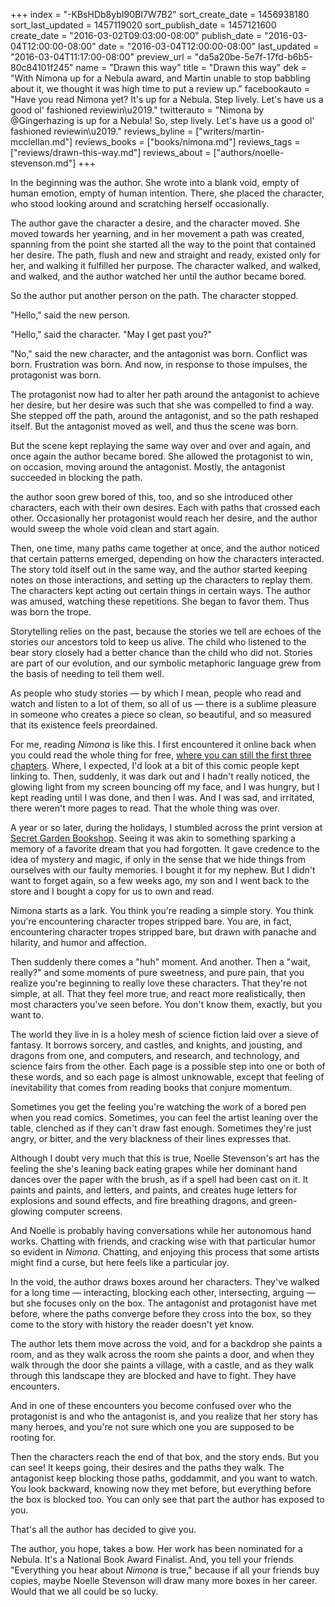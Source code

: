+++
index = "-KBsHDb8ybI90BI7W7B2"
sort_create_date = 1456938180
sort_last_updated = 1457119020
sort_publish_date = 1457121600
create_date = "2016-03-02T09:03:00-08:00"
publish_date = "2016-03-04T12:00:00-08:00"
date = "2016-03-04T12:00:00-08:00"
last_updated = "2016-03-04T11:17:00-08:00"
preview_url = "da5a20be-5e7f-17fd-b6b5-80c84101f245"
name = "Drawn this way"
title = "Drawn this way"
dek = "With Nimona up for a Nebula award, and Martin unable to stop babbling about it, we thought it was high time to put a review up."
facebookauto = "Have you read Nimona yet? It's up for a Nebula. Step lively. Let's have us a good ol' fashioned reviewin\u2019."
twitterauto = "Nimona by @Gingerhazing is up for a Nebula! So, step lively. Let's have us a good ol' fashioned reviewin\u2019."
reviews_byline = ["writers/martin-mcclellan.md"]
reviews_books = ["books/nimona.md"]
reviews_tags = ["reviews/drawn-this-way.md"]
reviews_about = ["authors/noelle-stevenson.md"]
+++

In the beginning was the author. She wrote into a blank void, empty of human emotion, empty of human intention. There, she placed the character, who stood looking around and scratching herself occasionally.

The author gave the character a desire, and the character moved. She moved towards her yearning, and in her movement a path was created, spanning from the point she started all the way to the point that contained her desire. The path, flush and new and straight and ready, existed only for her, and walking it fulfilled her purpose. The character walked, and walked, and walked, and the author watched her until the author became bored.

So the author put another person on the path. The character stopped. 

"Hello," said the new person. 

"Hello," said the character. "May I get past you?"

"No," said the new character, and the antagonist was born. Conflict was born. Frustration was born. And now, in response to those impulses, the protagonist was born. 

The protagonist now had to alter her path around the antagonist to achieve her desire, but her desire was such that she was compelled to find a way. She stepped off the path, around the antagonist, and so the path reshaped itself. But the antagonist moved as well, and thus the scene was born. 

But the scene kept replaying the same way over and over and again, and once again the author became bored. She allowed the protagonist to win, on occasion, moving around the antagonist. Mostly, the antagonist succeeded in blocking the path. 

the author soon grew bored of this, too, and so she introduced other characters, each with their own desires. Each with paths that crossed each other. Occasionally her protagonist would reach her desire, and the author would sweep the whole void clean and start again. 

Then, one time, many paths came together at once, and the author noticed that certain patterns emerged, depending on how the characters interacted. The story told itself out in the same way, and the author started keeping notes on those interactions, and setting up the characters to replay them. The characters kept acting out certain things in certain ways. The author was amused, watching these repetitions. She began to favor them. Thus was born the trope. 

<div class="break"></div>

Storytelling relies on the past, because the stories we tell are echoes of the stories our ancestors told to keep us alive. The child who listened to the bear story closely had a better chance than the child who did not. Stories are part of our evolution, and our symbolic metaphoric language grew from the basis of needing to tell them well. 

As people who study stories &mdash; by which I mean, people who read and watch and listen to a lot of them, so all of us &mdash; there is a sublime pleasure in someone who creates a piece so clean, so beautiful, and so measured that its existence feels preordained. 

For me, reading _Nimona_ is like this. I first encountered it online back when you could read the whole thing for free, [where you can still the first three chapters](http://gingerhaze.com/NIMONA). Where, I expected, I'd look at a bit of this comic people kept linking to. Then, suddenly, it was dark out and I hadn't really noticed, the glowing light from my screen bouncing off my face, and I was hungry, but I kept reading until I was done, and then I was. And I was sad, and irritated, there weren't more pages to read. That the whole thing was over.

A year or so later, during the holidays, I stumbled across the print version at [Secret Garden Bookshop](http://www.secretgardenbooks.com). Seeing it was akin to something sparking a memory of a favorite dream that you had forgotten. It gave credence to the idea of mystery and magic, if only in the sense that we hide things from ourselves with our faulty memories. I bought it for my nephew. But I didn't want to forget again, so a few weeks ago, my son and I went back to the store and I bought a copy for us to own and read.

<div class="break"></div>

Nimona starts as a lark. You think you're reading a simple story. You think you're encountering character tropes stripped bare. You are, in fact, encountering character tropes stripped bare, but drawn with panache and hilarity, and humor and affection. 

Then suddenly there comes a "huh" moment. And another. Then a "wait, really?" and some moments of pure sweetness, and pure pain, that you realize you're beginning to really love these characters. That they're not simple, at all. That they feel more true, and react more realistically, then most characters you've seen before. You don't know them, exactly, but you want to.

The world they live in is a holey mesh of science fiction laid over a sieve of fantasy. It borrows sorcery, and castles, and knights, and jousting, and dragons from one, and computers, and research, and technology, and science fairs from the other. Each page is a possible step into one or both of these words, and so each page is almost unknowable, except that feeling of inevitability that comes from reading books that conjure momentum.

<div class="break"></div>

Sometimes you get the feeling you're watching the work of a bored pen when you read comics. Sometimes, you can feel the artist leaning over the table, clenched as if they can't draw fast enough. Sometimes they're just angry, or bitter, and the very blackness of their lines expresses that.

Although I doubt very much that this is true, Noelle Stevenson's art has the feeling the she's leaning back eating grapes while her dominant hand dances over the paper with the brush, as if a spell had been cast on it. It paints and paints, and letters, and paints, and creates huge letters for explosions and sound effects, and fire breathing dragons, and green-glowing computer screens. 

And Noelle is probably having conversations while her autonomous hand works. Chatting with friends, and cracking wise with that particular humor so evident in _Nimona_. Chatting, and enjoying this process that some artists might find a curse, but here feels like a particular joy.

<div class="break"></div>

In the void, the author draws boxes around her characters. They've walked for a long time &mdash; interacting, blocking each other, intersecting, arguing &mdash; but she focuses only on the box. The antagonist and protagonist have met before, where the paths converge before they cross into the box, so they come to the story with history the reader doesn't yet know. 

The author lets them move across the void, and for a backdrop she paints a room, and as they walk across the room she paints a door, and when they walk through the door she paints a village, with a castle, and as they walk through this landscape they are blocked and have to fight. They have encounters. 

And in one of these encounters you become confused over who the protagonist is and who the antagonist is, and you realize that her story has many heroes, and you're not sure which one you are supposed to be rooting for.

Then the characters reach the end of that box, and the story ends. But you can see! It keeps going, their desires and the paths they walk. The antagonist keep blocking those paths, goddammit, and you want to watch. You look backward, knowing now they met before, but everything before the box is blocked too. You can only see that part the author has exposed to you.

That's all the author has decided to give you.

The author, you hope, takes a bow. Her work has been nominated for a Nebula. It's a National Book Award Finalist. And, you tell your friends "Everything you hear about _Nimona_ is true," because if all your friends buy copies, maybe Noelle Stevenson will draw many more boxes in her career. Would that we all could be so lucky.